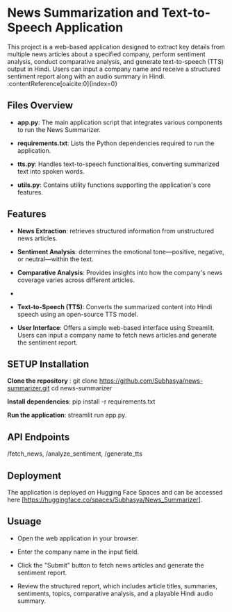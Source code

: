 # News Summarization and Text-to-Speech Application

This project is a web-based application designed to extract key details from multiple news articles about a specified company, perform sentiment analysis, conduct comparative analysis, and generate text-to-speech (TTS) output in Hindi. Users can input a company name and receive a structured sentiment report along with an audio summary in Hindi.&#8203;:contentReference[oaicite:0]{index=0}

## Files Overview

- **app.py**: The main application script that integrates various components to run the News Summarizer.​

- **requirements.txt**: Lists the Python dependencies required to run the application.​

- **tts.py**: Handles text-to-speech functionalities, converting summarized text into spoken words.​

- **utils.py**: Contains utility functions supporting the application's core features.

## Features

- **News Extraction**: retrieves structured information from unstructured news articles.

- **Sentiment Analysis**: determines the emotional tone—positive, negative, or neutral—within the text.

- **Comparative Analysis**: Provides insights into how the company's news coverage varies across different articles.
- 
- **Text-to-Speech (TTS)**: Converts the summarized content into Hindi speech using an open-source TTS model.

- **User Interface**: Offers a simple web-based interface using Streamlit. Users can input a company name to fetch news articles and generate the sentiment report.

## SETUP Installation

 **Clone the repository** : 
   git clone https://github.com/Subhasya/news-summarizer.git
   cd news-summarizer

**Install dependencies**: pip install -r requirements.txt

**Run the application**: streamlit run app.py.

## API Endpoints

/fetch_news, /analyze_sentiment, /generate_tts

## Deployment
The application is deployed on Hugging Face Spaces and can be accessed here [https://huggingface.co/spaces/Subhasya/News_Summarizer].

## Usuage
- Open the web application in your browser.​

- Enter the company name in the input field.​

- Click the "Submit" button to fetch news articles and generate the sentiment report.​

- Review the structured report, which includes article titles, summaries, sentiments, topics, comparative analysis, and a playable Hindi audio summary.



